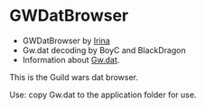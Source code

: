 GWDatBrowser
==============

* GWDatBrowser by [Irina](http://forum.xentax.com/viewtopic.php?p=24493#p24493)
* Gw.dat decoding by BoyC and BlackDragon
* Information about [Gw.dat](http://wiki.xentax.com/index.php?title=Guild_Wars_DAT).

This is the Guild wars dat browser.

Use:
copy Gw.dat to the application folder for use.
